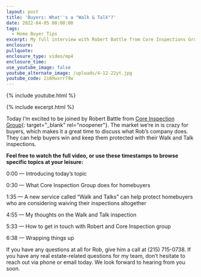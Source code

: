 ```yaml
---
layout: post
title: 'Buyers: What''s a "Walk & Talk"?'
date: 2022-04-05 00:00:00
tags:
  - Home Buyer Tips
excerpt: My full interview with Robert Battle from Core Inspections Group.
enclosure:
pullquote:
enclosure_type: video/mp4
enclosure_time:
use_youtube_image: false
youtube_alternate_image: /uploads/4-12-22yt.jpg
youtube_code: 2i6Huxrr79w
---
```

{% include youtube.html %}

{% include excerpt.html %}

Today I’m excited to be joined by Robert Battle from [<u>Core Inspection Group</u>](https://coreinspectiongroup.com/){: target="_blank" rel="noopener"}. The market we’re in is crazy for buyers, which makes it a great time to discuss what Rob’s company does. They can help buyers win and keep them protected with their Walk and Talk inspections.

**Feel free to watch the full video, or use these timestamps to browse specific topics at your leisure:**

0:00 — Introducing today’s topic

0:30 — What Core Inspection Group does for homebuyers

1:35 — A new service called “Walk and Talks” can help protect homebuyers who are considering waiving their inspections altogether

4:55 — My thoughts on the Walk and Talk inspection

5:33 — How to get in touch with Robert and Core Inspection group

6:38 — Wrapping things up

If you have any questions at all for Rob, give him a call at (215) 715-0738. If you have any real estate-related questions for my team, don’t hesitate to reach out via phone or email today. We look forward to hearing from you soon.
